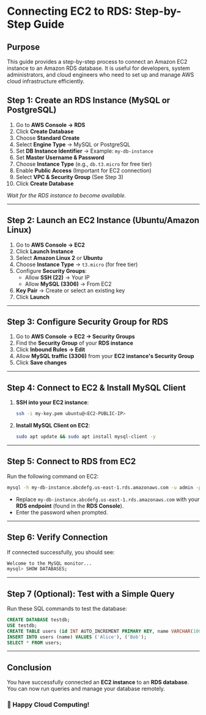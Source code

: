 # Connecting EC2 to RDS: Step-by-Step Guide

## Purpose
This guide provides a step-by-step process to connect an Amazon EC2 instance to an Amazon RDS database. It is useful for developers, system administrators, and cloud engineers who need to set up and manage AWS cloud infrastructure efficiently.

## Step 1: Create an RDS Instance (MySQL or PostgreSQL)
1. Go to **AWS Console → RDS**
2. Click **Create Database**
3. Choose **Standard Create**
4. Select **Engine Type** → MySQL or PostgreSQL
5. Set **DB Instance Identifier** → Example: `my-db-instance`
6. Set **Master Username & Password**
7. Choose **Instance Type** (e.g., `db.t3.micro` for free tier)
8. Enable **Public Access** (Important for EC2 connection)
9. Select **VPC & Security Group** (See Step 3)
10. Click **Create Database**

   _Wait for the RDS instance to become available._

---

## Step 2: Launch an EC2 Instance (Ubuntu/Amazon Linux)
1. Go to **AWS Console → EC2**
2. Click **Launch Instance**
3. Select **Amazon Linux 2** or **Ubuntu**
4. Choose **Instance Type** → `t3.micro` (for free tier)
5. Configure **Security Groups**:
   - Allow **SSH (22)** → Your IP
   - Allow **MySQL (3306)** → From EC2
6. **Key Pair** → Create or select an existing key
7. Click **Launch**

---

## Step 3: Configure Security Group for RDS
1. Go to **AWS Console → EC2 → Security Groups**
2. Find the **Security Group** of your **RDS instance**
3. Click **Inbound Rules → Edit**
4. Allow **MySQL traffic (3306)** from your **EC2 instance's Security Group**
5. Click **Save changes**

---

## Step 4: Connect to EC2 & Install MySQL Client
1. **SSH into your EC2 instance**:
   ```bash
   ssh -i my-key.pem ubuntu@<EC2-PUBLIC-IP>
   ```
2. **Install MySQL Client on EC2**:
   ```bash
   sudo apt update && sudo apt install mysql-client -y
   ```

---

## Step 5: Connect to RDS from EC2
Run the following command on EC2:
```bash
mysql -h my-db-instance.abcdefg.us-east-1.rds.amazonaws.com -u admin -p
```
- Replace `my-db-instance.abcdefg.us-east-1.rds.amazonaws.com` with your **RDS endpoint** (found in the **RDS Console**).
- Enter the password when prompted.

---

## Step 6: Verify Connection
If connected successfully, you should see:
```bash
Welcome to the MySQL monitor...
mysql> SHOW DATABASES;
```

---

## Step 7 (Optional): Test with a Simple Query
Run these SQL commands to test the database:
```sql
CREATE DATABASE testdb;
USE testdb;
CREATE TABLE users (id INT AUTO_INCREMENT PRIMARY KEY, name VARCHAR(100));
INSERT INTO users (name) VALUES ('Alice'), ('Bob');
SELECT * FROM users;
```

---

## Conclusion
You have successfully connected an **EC2 instance** to an **RDS database**. You can now run queries and manage your database remotely.

### 🚀 Happy Cloud Computing!

